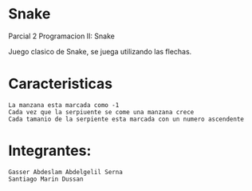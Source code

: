 # Snake
Parcial 2 Programacion II: Snake

Juego clasico de Snake, se juega utilizando las flechas.

# Caracteristicas
```
La manzana esta marcada como -1
Cada vez que la serpiuente se come una manzana crece
Cada tamanio de la serpiente esta marcada con un numero ascendente
```
# Integrantes:
```
Gasser Abdeslam Abdelgelil Serna
Santiago Marin Dussan
```

